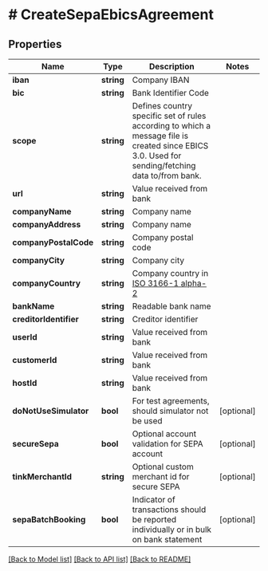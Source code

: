 # # CreateSepaEbicsAgreement

## Properties

Name | Type | Description | Notes
------------ | ------------- | ------------- | -------------
**iban** | **string** | Company IBAN |
**bic** | **string** | Bank Identifier Code |
**scope** | **string** | Defines country specific set of rules according to which a message file is created since EBICS 3.0. Used for sending/fetching data to/from bank. |
**url** | **string** | Value received from bank |
**companyName** | **string** | Company name |
**companyAddress** | **string** | Company name |
**companyPostalCode** | **string** | Company postal code |
**companyCity** | **string** | Company city |
**companyCountry** | **string** | Company country in [ISO 3166-1 alpha-2](http://en.wikipedia.org/wiki/ISO_3166-1_alpha-2) |
**bankName** | **string** | Readable bank name |
**creditorIdentifier** | **string** | Creditor identifier |
**userId** | **string** | Value received from bank |
**customerId** | **string** | Value received from bank |
**hostId** | **string** | Value received from bank |
**doNotUseSimulator** | **bool** | For test agreements, should simulator not be used | [optional]
**secureSepa** | **bool** | Optional account validation for SEPA account | [optional]
**tinkMerchantId** | **string** | Optional custom merchant id for secure SEPA | [optional]
**sepaBatchBooking** | **bool** | Indicator of transactions should be reported individually or in bulk on bank statement | [optional]

[[Back to Model list]](../../README.md#models) [[Back to API list]](../../README.md#endpoints) [[Back to README]](../../README.md)

